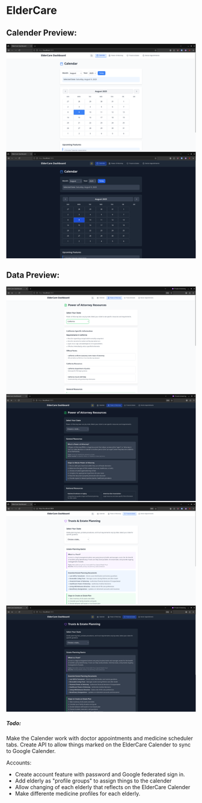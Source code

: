 # ElderCare

## Calender Preview:

![Calendar_Preview_light](./data/readme_images/calender_preview.png)
![Calender_Preview_dark](./data/readme_images/calender_preview_dark2.png)

## Data Preview:

![poa_light.png](./data/readme_images/poa_light.png)
![poa_dark.png](./data/readme_images/poa_dark.png)
![trusts_light.png](./data/readme_images/trusts_light.png)
![trusts_dark.png](./data/readme_images/trusts_dark.png)

##### Todo:

Make the Calender work with doctor appointments and medicine scheduler tabs.
Create API to allow things marked on the ElderCare Calender to sync to Google Calender.

Accounts:

 * Create account feature with password and Google federated sign in.
 * Add elderly as "profile groups" to assign things to the calender
 * Allow changing of each elderly that reflects on the ElderCare Calender
 * Make differente medicine profiles for each elderly.
